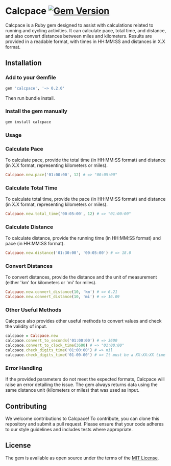 # Calcpace [![Gem Version](https://badge.fury.io/rb/calcpace.svg)](https://badge.fury.io/rb/calcpace)

Calcpace is a Ruby gem designed to assist with calculations related to running and cycling activities. It can calculate pace, total time, and distance, and also convert distances between miles and kilometers. Results are provided in a readable format, with times in HH:MM:SS and distances in X.X format.

## Installation

### Add to your Gemfile

```ruby
gem 'calcpace', '~> 0.2.0'
```

Then run bundle install.

### Install the gem manually

```bash
gem install calcpace
```

### Usage

### Calculate Pace

To calculate pace, provide the total time (in HH:MM:SS format) and distance (in X.X format, representing kilometers or miles).

```ruby
Calcpace.new.pace('01:00:00', 12) # => "00:05:00"
```

### Calculate Total Time

To calculate total time, provide the pace (in HH:MM:SS format) and distance (in X.X format, representing kilometers or miles).

```ruby
Calcpace.new.total_time('00:05:00', 12) # => "01:00:00"
```

### Calculate Distance

To calculate distance, provide the running time (in HH:MM:SS format) and pace (in HH:MM:SS format).

```ruby
Calcpace.new.distance('01:30:00', '00:05:00') # => 18.0
```

### Convert Distances

To convert distances, provide the distance and the unit of measurement (either 'km' for kilometers or 'mi' for miles).

```ruby
Calcpace.new.convert_distance(10, 'km') # => 6.21
Calcpace.new.convert_distance(10, 'mi') # => 16.09
```

### Other Useful Methods

Calcpace also provides other useful methods to convert values and check the validity of input.

```ruby
calcpace = Calcpace.new
calcpace.convert_to_seconds('01:00:00') # => 3600
calcpace.convert_to_clock_time(3600) # => "01:00:00"
calcpace.check_digits_time('01:00:00') # => nil
calcpace.check_digits_time('01-00-00') # => It must be a XX:XX:XX time (RuntimeError)
```

### Error Handling

If the provided parameters do not meet the expected formats, Calcpace will raise an error detailing the issue. The gem always returns data using the same distance unit (kilometers or miles) that was used as input.

## Contributing

We welcome contributions to Calcpace! To contribute, you can clone this repository and submit a pull request. Please ensure that your code adheres to our style guidelines and includes tests where appropriate.

## License

The gem is available as open source under the terms of the [MIT License](https://opensource.org/licenses/MIT).
